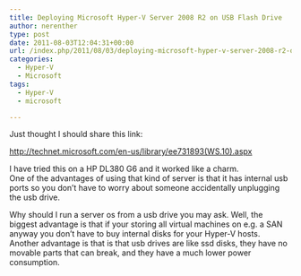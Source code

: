 ```yaml
---
title: Deploying Microsoft Hyper-V Server 2008 R2 on USB Flash Drive
author: nerenther
type: post
date: 2011-08-03T12:04:31+00:00
url: /index.php/2011/08/03/deploying-microsoft-hyper-v-server-2008-r2-on-usb-flash-drive/
categories:
  - Hyper-V
  - Microsoft
tags:
  - Hyper-V
  - microsoft

---
```

Just thought I should share this link:

<http://technet.microsoft.com/en-us/library/ee731893(WS.10).aspx>

I have tried this on a HP DL380 G6 and it worked like a charm.  
One of the advantages of using that kind of server is that it has internal usb ports so you don&#8217;t have to worry about someone accidentally unplugging the usb drive.

Why should I run a server os from a usb drive you may ask. Well, the biggest advantage is that if your storing all virtual machines on e.g. a SAN anyway you don&#8217;t have to buy internal disks for your Hyper-V hosts.  
Another advantage is that is that usb drives are like ssd disks, they have no movable parts that can break, and they have a much lower power consumption.